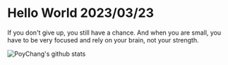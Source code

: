 # Hello World 2023/03/23

If you don't give up, you still have a chance. And when you are small, you have to be very focused and rely on your brain, not your strength.

![PoyChang's github stats](https://github-readme-stats.vercel.app/api?username=poychang&show_icons=true&theme=dracula)
